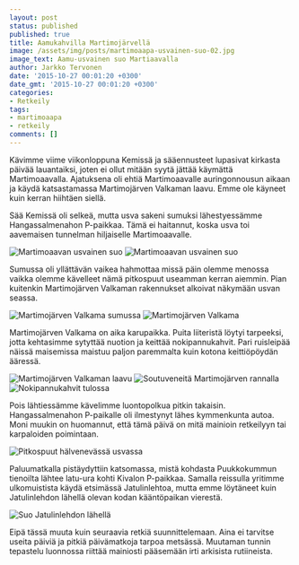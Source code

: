 ```yaml
---
layout: post
status: published
published: true
title: Aamukahvilla Martimojärvellä
image: /assets/img/posts/martimoaapa-usvainen-suo-02.jpg
image_text: Aamu-usvainen suo Martiaavalla
author: Jarkko Tervonen
date: '2015-10-27 00:01:20 +0300'
date_gmt: '2015-10-27 00:01:20 +0300'
categories:
- Retkeily
tags:
- martimoaapa
- retkeily
comments: []
---
```

Kävimme viime viikonloppuna Kemissä ja sääennusteet lupasivat kirkasta päivää lauantaiksi, joten ei ollut mitään syytä jättää käymättä Martimoaavalla. Ajatuksena oli ehtiä Martimoaavalle auringonnousun aikaan ja käydä katsastamassa Martimojärven Valkaman laavu. Emme ole käyneet kuin kerran hiihtäen siellä.

Sää Kemissä oli selkeä, mutta usva sakeni sumuksi lähestyessämme Hangassalmenahon P-paikkaa. Tämä ei haitannut, koska usva toi aavemaisen tunnelman hiljaiselle Martimoaavalle.

<amp-img src="/assets/img/posts/martimoaapa-usvainen-suo-02.jpg" alt="Martimoaavan usvainen suo" width="4" height="3" layout="responsive">
  <noscript><img src="/assets/img/posts/martimoaapa-usvainen-suo-02.jpg" alt="Martimoaavan usvainen suo" /></noscript>
</amp-img>

<amp-img src="/assets/img/posts/martimoaapa-usvainen-suo-03.jpg" alt="Martimoaavan usvainen suo" width="4" height="3" layout="responsive">
  <noscript><img src="/assets/img/posts/martimoaapa-usvainen-suo-03.jpg" alt="Martimoaavan usvainen suo" /></noscript>
</amp-img>

Sumussa oli yllättävän vaikea hahmottaa missä päin olemme menossa vaikka olemme kävelleet nämä pitkospuut useamman kerran aiemmin. Pian kuitenkin Martimojärven Valkaman rakennukset alkoivat näkymään usvan seassa.

<amp-img src="/assets/img/posts/martimojarvi-valkama-sumussa.jpg" alt="Martimojärven Valkama sumussa" width="4" height="3" layout="responsive">
  <noscript><img src="/assets/img/posts/martimojarvi-valkama-sumussa.jpg" alt="Martimojärven Valkama sumussa" /></noscript>
</amp-img>

<amp-img src="/assets/img/posts/martimoaapa-marimojarvi-valkama.jpg" alt="Martimojärven Valkama" width="4" height="3" layout="responsive">
  <noscript><img src="/assets/img/posts/martimoaapa-marimojarvi-valkama.jpg" alt="Martimojärven Valkama" /></noscript>
</amp-img>

Martimojärven Valkama on aika karupaikka. Puita liiteristä löytyi tarpeeksi, jotta kehtasimme sytyttää nuotion ja keittää nokipannukahvit. Pari ruisleipää näissä maisemissa maistuu paljon paremmalta kuin kotona keittiöpöydän ääressä.

<amp-img src="/assets/img/posts/martimojarvi-valkaman-laavu.jpg" alt="Martimojärven Valkaman laavu" width="4" height="3" layout="responsive">
  <noscript><img src="/assets/img/posts/martimojarvi-valkaman-laavu.jpg" alt="Martimojärven Valkaman laavu" /></noscript>
</amp-img>

<amp-img src="/assets/img/posts/martimoaapa-martimojarvi.jpg" alt="Soutuveneitä Martimojärven rannalla" width="4" height="3" layout="responsive">
  <noscript><img src="/assets/img/posts/martimoaapa-martimojarvi.jpg" alt="Soutuveneitä Martimojärven rannalla" /></noscript>
</amp-img>

<amp-img src="/assets/img/posts/martimoaapa-valkama-nokipannukahvi.jpg" alt="Nokipannukahvit tulossa" width="4" height="3" layout="responsive">
  <noscript><img src="/assets/img/posts/martimoaapa-valkama-nokipannukahvi.jpg" alt="Nokipannukahvit tulossa" /></noscript>
</amp-img>

Pois lähtiessämme kävelimme luontopolkua pitkin takaisin. Hangassalmenahon P-paikalle oli ilmestynyt lähes kymmenkunta autoa. Moni muukin on huomannut, että tämä päivä on mitä mainioin retkeilyyn tai karpaloiden poimintaan.

<amp-img src="/assets/img/posts/martimoaapa-pitkospuut.jpg" alt="Pitkospuut hälvenevässä usvassa" width="4" height="3" layout="responsive">
  <noscript><img src="/assets/img/posts/martimoaapa-pitkospuut.jpg" alt="Pitkospuut hälvenevässä usvassa" /></noscript>
</amp-img>

Paluumatkalla pistäydyttiin katsomassa, mistä kohdasta Puukkokummun tienoilta lähtee latu-ura kohti Kivalon P-paikkaa. Samalla reissulla yritimme ulkomuistista käydä etsimässä Jatulinlehtoa, mutta emme löytäneet kuin Jatulinlehdon lähellä olevan kodan kääntöpaikan vierestä.

<amp-img src="/assets/img/posts/martimoaapa-usvainen-suo-05.jpg" alt="Suo Jatulinlehdon lähellä" width="4" height="3" layout="responsive">
  <noscript><img src="/assets/img/posts/martimoaapa-usvainen-suo-05.jpg" alt="Suo Jatulinlehdon lähellä" /></noscript>
</amp-img>

Eipä tässä muuta kuin seuraavia retkiä suunnittelemaan. Aina ei tarvitse useita päiviä ja pitkiä päivämatkoja tarpoa metsässä. Muutaman tunnin tepastelu luonnossa riittää mainiosti pääsemään irti arkisista rutiineista.
